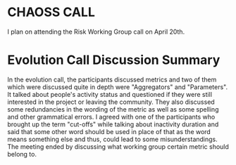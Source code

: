 # CHAOSS CALL 
I plan on attending the Risk Working Group call on April 20th. 

# Evolution Call Discussion Summary
In the evolution call, the participants discussed metrics and two of them which were discussed quite in depth were "Aggregators" and "Parameters". It talked about people's activity status and questioned if they were still interested in the project or leaving the community. They also discussed some redundancies in the wording of the metric as well as some spelling and other grammatical errors. I agreed with one of the participants who brought up the term "cut-offs" while talking about inactivity duration and said that some other word should be used in place of that as the word means something else and thus, could lead to some misunderstandings. The meeting ended by discussing what working group certain metric should belong to.
